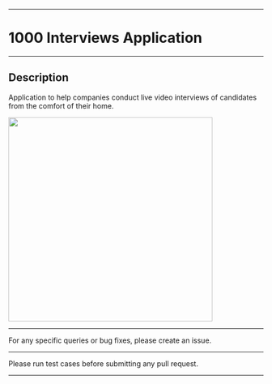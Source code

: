*****************************************************************************

# 1000 Interviews Application 

*****************************************************************************


## Description
Application to help companies conduct live video interviews of candidates from the comfort of their home.

<img width="403" align="center" src="https://www.ableventures.in/wp-content/uploads/2019/05/Comp-based-interviewing.png">


*****************************************************************************

For any specific queries or bug fixes, please create an issue.

*****************************************************************************

Please run test cases before submitting any pull request.

*****************************************************************************
